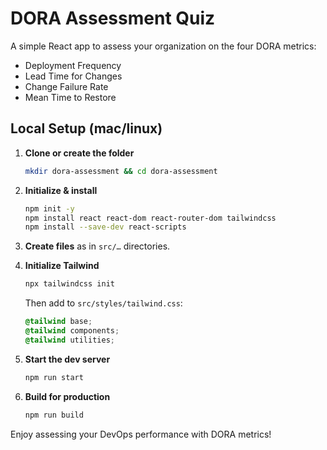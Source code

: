 # DORA Assessment Quiz

A simple React app to assess your organization on the four DORA metrics:
- Deployment Frequency
- Lead Time for Changes
- Change Failure Rate
- Mean Time to Restore

## Local Setup (mac/linux)

1. **Clone or create the folder**  
   ```bash
   mkdir dora-assessment && cd dora-assessment
   ```

2. **Initialize & install**  
   ```bash
   npm init -y
   npm install react react-dom react-router-dom tailwindcss
   npm install --save-dev react-scripts
   ```

3. **Create files** as in `src/…` directories.

4. **Initialize Tailwind**  
   ```bash
   npx tailwindcss init
   ```
   Then add to `src/styles/tailwind.css`:
   ```css
   @tailwind base;
   @tailwind components;
   @tailwind utilities;
   ```

5. **Start the dev server**  
   ```bash
   npm run start
   ```

6. **Build for production**  
   ```bash
   npm run build
   ```

Enjoy assessing your DevOps performance with DORA metrics!
